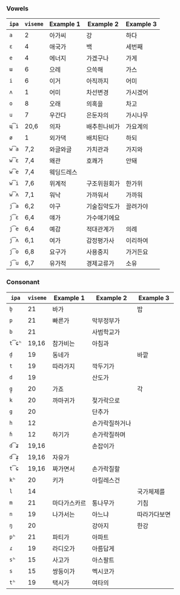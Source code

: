 ### Vowels

| `ipa` | `viseme` | Example 1| Example 2| Example 3|
|-------|----------|--------|---------|--------|
| `a`   | 2        | 아가씨    | 강       | 하다     |
| `ɛ`   | 4        | 애국가    | 백       | 세번째    |
| `e`   | 4        | 에너지    | 가겠구나    | 가게     |
| `ɯ`   | 6        | 으레     | 으쓱해     | 가스     |
| `i`   | 6        | 이거     | 아직까지    | 어미     |
| `ʌ`   | 1        | 어미     | 차선변경    | 가시겠어   |
| `o`   | 8        | 오래     | 의혹을     | 차고     |
| `u`   | 7        | 우간다    | 은둔자의    | 가시나무   |
| `ɰ͡i` | 20,6     | 의자     | 배추흰나비가  | 가요계의   |
| `ø`   | 1        | 외가댁    | 배치된다    | 하되     |
| `w͡a` | 7,2      | 와글와글   | 가치관과    | 가지와    |
| `w͡ɛ` | 7,4      | 왜관     | 호쾌가     | 안돼     |
| `w͡e` | 7,4      | 웨딩드레스  |         |        |
| `w͡i` | 7,6      | 위계적    | 구조위원회가  | 한가위    |
| `w͡ʌ` | 7,1      | 워낙     | 가까워서    | 가까워    |
| `j͡a` | 6,2      | 야구     | 기술집약도가  | 끌려가야   |
| `j͡ɛ` | 6,4      | 얘가     | 가수얘기에요  |        |
| `j͡e` | 6,4      | 예감     | 적대관계가   | 의례     |
| `j͡ʌ` | 6,1      | 여가     | 감정평가사   | 이리하여   |
| `j͡o` | 6,8      | 요구가    | 사용중지    | 가거든요   |
| `j͡u` | 6,7      | 유가적    | 경제교류가   | 소유     |

### Consonant

| `ipa` | `viseme` | Example 1| Example 2| Example 3|
|-------|----------|--------|---------|--------|
| `b̥`  | 21       | 바가     |         | 밥      |
| `p`   | 21       | 빠른가    | 막부정부가   |        |
| `b`   | 21       |        | 사범학교가   |        |
| `t͡ɕʰ`| 19,16    | 참가비는   | 아침과     |        |
| `d̥`  | 19       | 동네가    |         | 바깥     |
| `t`   | 19       | 따라가지   | 깍두기가    |        |
| `d`   | 19       |        | 산도가     |        |
| `g̥`  | 20       | 가죠     |         | 각      |
| `k`   | 20       | 까마귀가   | 젖가락으로   |        |
| `g`   | 20       |        | 단추가     |        |
| `h`   | 12       |        | 손가락질하거나 |        |
| `ɦ`   | 12       | 하기가    | 손가락질하며  |        |
| `d͡ʑ` | 19,16    |        | 손잡이가    |        |
| `d͡ʑ̥`| 19,16    | 자유가    |         |        |
| `t͡ɕ` | 19,16    | 짜가면서   | 손가락질할   |        |
| `kʰ`  | 20       | 키가     | 아킬레스건   |        |
| `l`   | 14       |        |         | 국가체제를  |
| `m`   | 21       | 마다가스카르 | 통나무가    | 기침     |
| `n`   | 19       | 나가서는   | 아느냐     | 따라가다보면 |
| `ŋ`   | 20       |        | 강아지     | 한강     |
| `pʰ`  | 21       | 파티가    | 아파트     |        |
| `ɾ`   | 19       | 라디오가   | 아름답게    |        |
| `sʰ`  | 15       | 사고가    | 아스팔트    |        |
| `s`   | 15       | 쌍둥이가   | 멕시코가    |        |
| `tʰ`  | 19       | 택시가    | 여타의     |        |